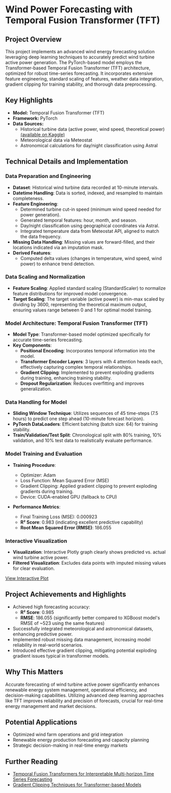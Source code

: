 # Wind Power Forecasting with Temporal Fusion Transformer (TFT)

## Project Overview

This project implements an advanced wind energy forecasting solution leveraging deep learning techniques to accurately predict wind turbine active power generation. The PyTorch-based model employs the Transformer-based Temporal Fusion Transformer (TFT) architecture, optimized for robust time-series forecasting. It incorporates extensive feature engineering, standard scaling of features, weather data integration, gradient clipping for training stability, and thorough data preprocessing.

## Key Highlights
- **Model:** Temporal Fusion Transformer (TFT)
- **Framework:** PyTorch
- **Data Sources:**
  - Historical turbine data (active power, wind speed, theoretical power) [(available on Kaggle)](https://www.kaggle.com/datasets/berkerisen/wind-turbine-scada-dataset)
  - Meteorological data via Meteostat
  - Astronomical calculations for day/night classification using Astral

## Technical Details and Implementation

### Data Preparation and Engineering

- **Dataset**: Historical wind turbine data recorded at 10-minute intervals.
- **Datetime Handling**: Data is sorted, indexed, and resampled to maintain completeness.
- **Feature Engineering**:
  - Determined turbine cut-in speed (minimum wind speed needed for power generation).
  - Generated temporal features: hour, month, and season.
  - Day/night classification using geographical coordinates via Astral.
  - Integrated temperature data from Meteostat API, aligned to match the data frequency.
- **Missing Data Handling**: Missing values are forward-filled, and their locations indicated via an imputation mask.
- **Derived Features**:
  - Computed delta values (changes in temperature, wind speed, wind power) to enhance trend detection.

### Data Scaling and Normalization

- **Feature Scaling**: Applied standard scaling (StandardScaler) to normalize feature distributions for improved model convergence.
- **Target Scaling**: The target variable (active power) is min-max scaled by dividing by 3600, representing the theoretical maximum output, ensuring values range between 0 and 1 for optimal model training.

### Model Architecture: Temporal Fusion Transformer (TFT)

- **Model Type**: Transformer-based model optimized specifically for accurate time-series forecasting.
- **Key Components**:
  - **Positional Encoding**: Incorporates temporal information into the model.
  - **Transformer Encoder Layers**: 3 layers with 4 attention heads each, effectively capturing complex temporal relationships.
  - **Gradient Clipping**: Implemented to prevent exploding gradients during training, enhancing training stability.
  - **Dropout Regularization**: Reduces overfitting and improves generalization.

### Data Handling for Model

- **Sliding Window Technique**: Utilizes sequences of 45 time-steps (7.5 hours) to predict one step ahead (10-minute forecast horizon).
- **PyTorch DataLoaders**: Efficient batching (batch size: 64) for training stability.
- **Train/Validation/Test Split**: Chronological split with 80% training, 10% validation, and 10% test data to realistically evaluate performance.

### Model Training and Evaluation

- **Training Procedure**:
  - Optimizer: Adam
  - Loss Function: Mean Squared Error (MSE)
  - Gradient Clipping: Applied gradient clipping to prevent exploding gradients during training.
  - Device: CUDA-enabled GPU (fallback to CPU)

- **Performance Metrics**:
  - Final Training Loss (MSE): 0.000923
  - **R² Score**: 0.983 (indicating excellent predictive capability)
  - **Root Mean Squared Error (RMSE)**: 186.055

### Interactive Visualization

- **Visualization**: Interactive Plotly graph clearly shows predicted vs. actual wind turbine active power.
- **Filtered Visualization**: Excludes data points with imputed missing values for clear evaluation.

[View Interactive Plot](forecast.html)

## Project Achievements and Highlights

- Achieved high forecasting accuracy:
  - **R² Score**: 0.985
  - **RMSE**: 186.055 (significantly better compared to XGBoost model's RMSE of ~523 using the same features)
- Successfully integrated meteorological and astronomical datasets, enhancing predictive power.
- Implemented robust missing data management, increasing model reliability in real-world scenarios.
- Introduced effective gradient clipping, mitigating potential exploding gradient issues typical in transformer models.

## Why This Matters

Accurate forecasting of wind turbine active power significantly enhances renewable energy system management, operational efficiency, and decision-making capabilities. Utilizing advanced deep learning approaches like TFT improves reliability and precision of forecasts, crucial for real-time energy management and market decisions.

## Potential Applications

- Optimized wind farm operations and grid integration
- Renewable energy production forecasting and capacity planning
- Strategic decision-making in real-time energy markets

## Further Reading

- [Temporal Fusion Transformers for Interpretable Multi-horizon Time Series Forecasting](https://arxiv.org/abs/1912.09363)
- [Gradient Clipping Techniques for Transformer-based Models](https://paperswithcode.com/method/gradient-clipping)

